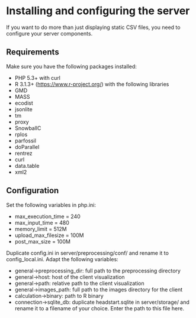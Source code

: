 # Installing and configuring the server

If you want to do more than just displaying static CSV files, you need to configure your server components.

## Requirements

Make sure you have the following packages installed:

* PHP 5.3+ with curl
* R 3.1.3+ (https://www.r-project.org/) with the following libraries
 * GMD
 * MASS
 * ecodist
 * jsonlite
 * tm
 * proxy
 * SnowballC
 * rplos
 * parfossil
 * doParallel
 * rentrez
 * curl
 * data.table
 * xml2

## Configuration

Set the following variables in php.ini:

* max_execution_time = 240
* max_input_time = 480
* memory_limit = 512M
* upload_max_filesize = 100M
* post_max_size = 100M

Duplicate config.ini in server/preprocessing/conf/ and rename it to config_local.ini. Adapt the following variables:

* general->preprocessing_dir: full path to the preprocessing directory
* general->host: host of the client visualization
* general->path: relative path to the client visualization
* general->images_path: full path to the images directory for the client 
* calculation->binary: path to R binary
* connection->sqlite_db: duplicate headstart.sqlite in server/storage/ and rename it to a filename of your choice. Enter the path to this file here.
